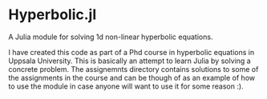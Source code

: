 # Hyperbolic.jl

A Julia module for solving 1d non-linear hyperbolic equations.

I have created this code as part of a Phd course in hyperbolic equations in Uppsala University.
This is basically an attempt to learn Julia by solving a concrete problem.
The assignemnts directory contains solutions to some of the assignments in the course and can be though of as an example of how to use the module in case anyone will want to use it for some reason :).
